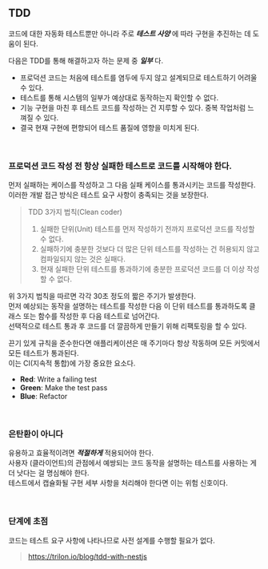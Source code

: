 ## TDD
코드에 대한 자동화 테스트뿐만 아니라 주로 **_테스트 사양_** 에 따라 구현을 추진하는 데 도움이 된다.  

다음은 TDD를 통해 해결하고자 하는 문제 중 **_일부_** 다.
- 프로덕션 코드는 처음에 테스트를 염두에 두지 않고 설계되므로 테스트하기 어려울 수 있다.
- 테스트를 통해 시스템의 일부가 예상대로 동작하는지 확인할 수 없다.  
- 기능 구현을 마친 후 테스트 코드를 작성하는 건 지루할 수 있다. 중복 작업처럼 느껴질 수 있다.
- 결국 현재 구현에 편향되어 테스트 품질에 영향을 미치게 된다.
  
<br>

### 프로덕션 코드 작성 전 항상 실패한 테스트로 코드를 시작해야 한다.
먼저 실패하는 케이스를 작성하고 그 다음 실패 케이스를 통과시키는 코드를 작성한다.  
이러한 개발 접근 방식은 테스트 요구 사항이 충족되는 것을 보장한다.

> TDD 3가지 법칙(Clean coder)
> 1. 실패한 단위(Unit) 테스트를 먼저 작성하기 전까지 프로덕션 코드를 작성할 수 없다.
> 2. 실패하기에 충분한 것보다 더 많은 단위 테스트를 작성하는 건 허용되지 않고 컴파일되지 않는 것은 실패다.
> 3. 현재 실패한 단위 테스트를 통과하기에 충분한 프로덕션 코드를 더 이상 작성할 수 없다.
  
위 3가지 법칙을 따르면 각각 30초 정도의 짧은 주기가 발생한다.  
먼저 예상되는 동작을 설명하는 테스트를 작성한 다음 이 단위 테스트를 통과하도록 클래스 또는 함수를 작성한 후 다음 테스트로 넘어간다.  
선택적으로 테스트 통과 후 코드를 더 깔끔하게 만들기 위해 리팩토링을 할 수 있다.  
  
끈기 있게 규칙을 준수한다면 애플리케이션은 매 주기마다 항상 작동하며 모든 커밋에서 모든 테스트가 통과된다.  
이는 CI(지속적 통합)에 가장 중요한 요소다.
- **Red**: Write a failing test
- **Green**: Make the test pass
- **Blue**: Refactor

<br>

### 은탄환이 아니다
유용하고 효율적이려면 _**적절하게**_ 적용되어야 한다.  
사용자 (클라이언트)의 관점에서 예쌍되는 코드 동작을 설명하는 테스트를 사용하는 게 더 낫다는 걸 명심해야 한다.   
테스트에서 캡슐화될 구현 세부 사항을 처리해야 한다면 이는 위험 신호이다.  

<br>

### 단계에 초점
코드는 테스트 요구 사항에 나타나므로 사전 설계를 수행할 필요가 없다.  

> https://trilon.io/blog/tdd-with-nestjs


